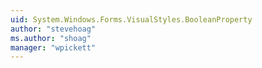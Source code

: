 ```yaml
---
uid: System.Windows.Forms.VisualStyles.BooleanProperty
author: "stevehoag"
ms.author: "shoag"
manager: "wpickett"
---
```

